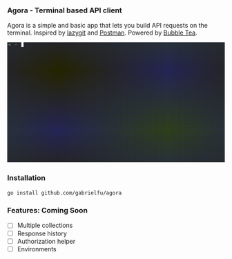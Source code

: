 ### Agora - Terminal based API client

Agora is a simple and basic app that lets you build API requests on the terminal. Inspired by [lazygit](https://github.com/jesseduffield/lazygit) and [Postman](https://www.postman.com). Powered by [Bubble Tea](https://github.com/charmbracelet/bubbletea).


![](./assets/demo.gif)

### Installation

```shell
go install github.com/gabrielfu/agora
```

### Features: Coming Soon
- [ ] Multiple collections
- [ ] Response history
- [ ] Authorization helper
- [ ] Environments
